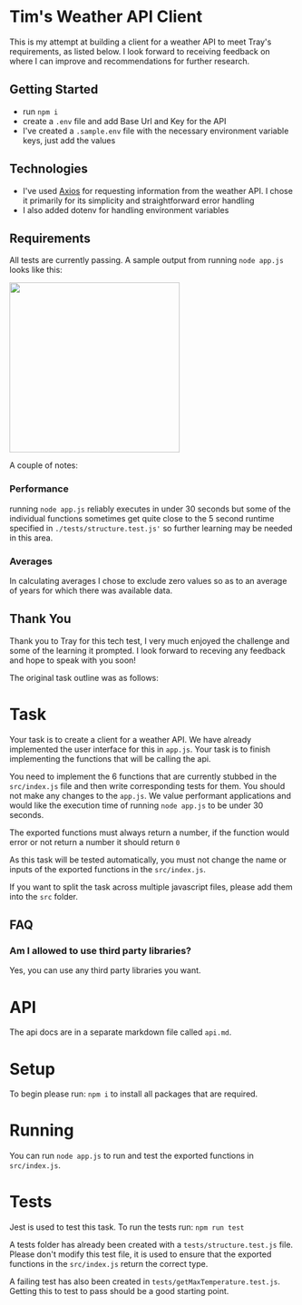 # Tim's Weather API Client

This is my attempt at building a client for a weather API to meet Tray's requirements, as listed below. I look forward to receiving feedback on where I can improve and recommendations for further research.

## Getting Started

- run `npm i`
- create a `.env` file and add Base Url and Key for the API
- I've created a `.sample.env` file with the necessary environment variable keys, just add the values

## Technologies

- I've used [Axios](https://axios-http.com/) for requesting information from the weather API. I chose it primarily for its simplicity and straightforward error handling
- I also added dotenv for handling environment variables

## Requirements

All tests are currently passing. A sample output from running `node app.js` looks like this:

<img src="https://i.ibb.co/ZgxT820/Screenshot-2021-03-22-at-16-10-53.png" width="300">

A couple of notes:

### Performance

running `node app.js` reliably executes in under 30 seconds but some of the individual functions sometimes get quite close to the 5 second runtime specified in `./tests/structure.test.js'` so further learning may be needed in this area.

### Averages

In calculating averages I chose to exclude zero values so as to an average of years for which there was available data.

## Thank You

Thank you to Tray for this tech test, I very much enjoyed the challenge and some of the learning it prompted. I look forward to receving any feedback and hope to speak with you soon!


The original task outline was as follows:


# Task
Your task is to create a client for a weather API.
We have already implemented the user interface for this in `app.js`. Your task is to finish implementing the functions that will be calling the api.

You need to implement the 6 functions that are currently stubbed in the `src/index.js` file and then write corresponding tests for them. You should not make any changes to the `app.js`. We value performant applications and would like the execution time of running `node app.js` to be under 30 seconds.

The exported functions must always return a number, if the function would error or not return a number it should return `0`

As this task will be tested automatically, you must not change the name or inputs of the exported functions in the `src/index.js`.

If you want to split the task across multiple javascript files, please add them into the `src` folder.

## FAQ
### Am I allowed to use third party libraries?
Yes, you can use any third party libraries you want.

# API
The api docs are in a separate markdown file called `api.md`.

# Setup
To begin please run: `npm i` to install all packages that are required.

# Running 
You can run `node app.js` to run and test the exported functions in `src/index.js`. 

# Tests
Jest is used to test this task.
To run the tests run: `npm run test`

A tests folder has already been created with a `tests/structure.test.js` file. Please don't modify this test file, it is used to ensure that the exported functions in the `src/index.js` return the correct type.

A failing test has also been created in `tests/getMaxTemperature.test.js`. Getting this to test to pass should be a good starting point.
